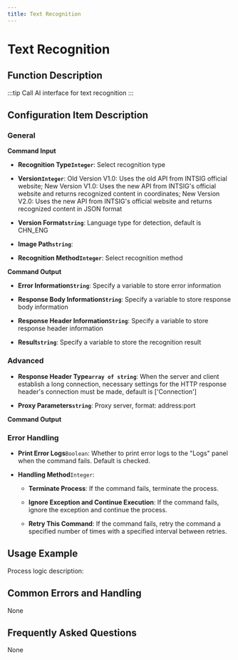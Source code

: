 ```yaml
---
title: Text Recognition
---
```


# Text Recognition

## Function Description

:::tip 
Call AI interface for text recognition
:::

## Configuration Item Description

### General

**Command Input**

- **Recognition Type`Integer`**: Select recognition type

- **Version`Integer`**: Old Version V1.0: Uses the old API from INTSIG official website; New Version V1.0: Uses the new API from INTSIG's official website and returns recognized content in coordinates; New Version V2.0: Uses the new API from INTSIG's official website and returns recognized content in JSON format

- **Version Format`string`**: Language type for detection, default is CHN_ENG

- **Image Path`string`**: 

- **Recognition Method`Integer`**: Select recognition method


**Command Output**

- **Error Information`String`**: Specify a variable to store error information

- **Response Body Information`String`**: Specify a variable to store response body information

- **Response Header Information`String`**: Specify a variable to store response header information

- **Result`string`**: Specify a variable to store the recognition result

### Advanced

- **Response Header Type`array of string`**: When the server and client establish a long connection, necessary settings for the HTTP response header's connection must be made, default is ['Connection']

- **Proxy Parameters`string`**: Proxy server, format: address:port


**Command Output**

### Error Handling

- **Print Error Logs**`Boolean`: Whether to print error logs to the "Logs" panel when the command fails. Default is checked. 

- **Handling Method**`Integer`:

    - **Terminate Process**: If the command fails, terminate the process.

    - **Ignore Exception and Continue Execution**: If the command fails, ignore the exception and continue the process.

    - **Retry This Command**: If the command fails, retry the command a specified number of times with a specified interval between retries.

## Usage Example

Process logic description:

## Common Errors and Handling

None

## Frequently Asked Questions

None

